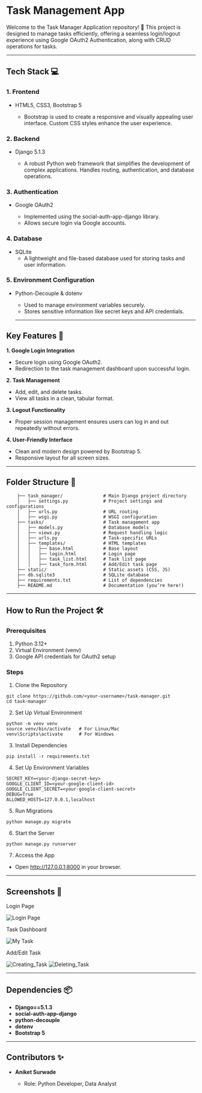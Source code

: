 # **Task Management App**
Welcome to the Task Manager Application repository! 🎉 This project is designed to manage tasks efficiently, offering a seamless login/logout experience using Google OAuth2 Authentication, along with CRUD operations for tasks.

---

## **Tech Stack 💻**
### **1. Frontend**

-  HTML5, CSS3, Bootstrap 5

    - Bootstrap is used to create a responsive and visually appealing user interface.
    Custom CSS styles enhance the user experience.

### **2. Backend**
* Django 5.1.3

    * A robust Python web framework that simplifies the development of complex applications.
    Handles routing, authentication, and database operations. 

### **3. Authentication**

- Google OAuth2

    - Implemented using the social-auth-app-django library.
    - Allows secure login via Google accounts.

### **4. Database**

- SQLite
    -   A lightweight and file-based database used for storing tasks and user information.

### **5. Environment Configuration**

- Python-Decouple & dotenv
    - Used to manage environment variables securely.
    - Stores sensitive information like secret keys and API credentials.  

    ---
## **Key Features 🌟**

**1. Google Login Integration**

- Secure login using Google OAuth2.
- Redirection to the task management dashboard upon successful login.

**2. Task Management**

- Add, edit, and delete tasks.
- View all tasks in a clean, tabular format.

**3. Logout Functionality**

- Proper session management ensures users can log in and out repeatedly without errors.

**4. User-Friendly Interface**

- Clean and modern design powered by Bootstrap 5.
- Responsive layout for all screen sizes.

---
## **Folder Structure 📂**

        ├── task_manager/               # Main Django project directory  
        │   ├── settings.py             # Project settings and configurations  
        │   ├── urls.py                 # URL routing  
        │   ├── wsgi.py                 # WSGI configuration  
        ├── tasks/                      # Task management app  
        │   ├── models.py               # Database models  
        │   ├── views.py                # Request handling logic  
        │   ├── urls.py                 # Task-specific URLs  
        │   ├── templates/              # HTML templates  
        │   │   ├── base.html           # Base layout  
        │   │   ├── login.html          # Login page  
        │   │   ├── task_list.html      # Task list page  
        │   │   ├── task_form.html      # Add/Edit task page  
        ├── static/                     # Static assets (CSS, JS)  
        ├── db.sqlite3                  # SQLite database  
        ├── requirements.txt            # List of dependencies  
        ├── README.md                   # Documentation (you’re here!)  

---
## **How to Run the Project 🛠️**

### **Prerequisites**
1. Python 3.12+
2. Virtual Environment (venv)
3. Google API credentials for OAuth2 setup

### **Steps**
1. Clone the Repository
~~~
git clone https://github.com/<your-username>/task-manager.git
cd task-manager
~~~
2. Set Up Virtual Environment
~~~
python -m venv venv
source venv/bin/activate   # For Linux/Mac  
venv\Scripts\activate      # For Windows  
~~~
3. Install Dependencies
~~~
pip install -r requirements.txt
~~~
4. Set Up Environment Variables
~~~
SECRET_KEY=<your-django-secret-key>
GOOGLE_CLIENT_ID=<your-google-client-id>
GOOGLE_CLIENT_SECRET=<your-google-client-secret>
DEBUG=True
ALLOWED_HOSTS=127.0.0.1,localhost
~~~
5. Run Migrations
~~~
python manage.py migrate
~~~
6. Start the Server
~~~
python manage.py runserver
~~~
7. Access the App
- Open http://127.0.0.1:8000 in your browser.

---
## **Screenshots 📸**

Login Page

![Login Page](Images/Login_page.png)


Task Dashboard

![My Task](Images\My_Task.png)

Add/Edit Task

![Creating_Task](Images\Task_Create.png)
![Deleting_Task](Images\Delete_page.png)

---

## **Dependencies 📦**

- **Django==5.1.3**
- **social-auth-app-django**
- **python-decouple**
- **dotenv**
- **Bootstrap 5**
---
## **Contributors ✨**

- **Aniket Surwade**
    
    - Role: Python Developer, Data Analyst
    
